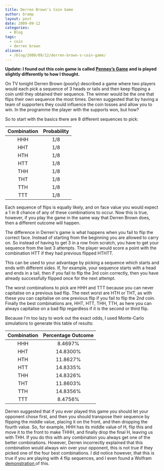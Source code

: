 ```yaml
---
title: Derren Brown’s Coin Game
author: bramp
layout: post
date: 2009-09-12
categories:
  - Blog
tags:
  - coin
  - derren brown
aliases:
  - /blog/2009/09/12/derren-brown-s-coin-game/
---
```

**Update: I found out this coin game is called [Penney&#8217;s Game][1] and is played slightly differently to how I thought.**

On TV tonight Derren Brown (poorly) described a game where two players would each pick a sequence of 3 heads or tails and then keep flipping a coin until they obtained their sequence. The winner would be the one that flips their own sequence the most times. Derren suggested that by having a team of supporters they could influence the coin tosses and allow you to win. In the programme the player with the supports won, but how?

So to start with the basics there are 8 different sequences to pick:

| Combination | Probability |
|:-----------:|:-----------:|
|     HHH     |     1/8     |
|     HHT     |     1/8     |
|     HTH     |     1/8     |
|     HTT     |     1/8     |
|     THH     |     1/8     |
|     THT     |     1/8     |
|     TTH     |     1/8     |
|     TTT     |     1/8     |

Each sequence of flips is equally likely, and on face value you would expect a 1 in 8 chance of any of these combinations to occur. Now this is true, however, if you play the game in the same way that Derren Brown does, then a different outcome will happen. 

The difference in Derren's game is what happens when you fail to flip the correct face. Instead of starting from the beginning you are allowed to carry on. So instead of having to get 3 in a row from scratch, you have to get your sequence from the last 3 attempts. The player would score a point with the combination HTT if they had previous flipped HTHTT. 

This can be used to your advantage by picking a sequence which starts and ends with different sides. If, for example, your sequence starts with a head and ends in a tail, then if you fail to flip the 3rd coin correctly, then you have already successfully flipped once for the next attempt.

The worst combinations to pick are HHH and TTT because you can never capitalise on a previous bad flip. The next worst are HTH or THT, as with these you can capitalise on one previous flip if you fail to flip the 2nd coin. Finally the best combinations are, HHT, HTT, THH, TTH, as here you can always capitalise on a bad flip regardless if it is the second or third flip.

Because I'm too lazy to work out the exact odds, I used Monte-Carlo simulations to generate this table of results:

| Combination | Percentage Outcome |
|:-----------:|:------------------:|
|     HHH     |       8.4697%      |
|     HHT     |      14.8300%      |
|     HTH     |      11.8627%      |
|     HTT     |      14.8335%      |
|     THH     |      14.8326%      |
|     THT     |      11.8603%      |
|     TTH     |      14.8356%      |
|     TTT     |       8.4756%      |

Derren suggested that if you ever played this game you should let your opponent chose first, and then you should transpose their sequence by flipping the middle value, placing it on the front, and then dropping the fourth value. So, for example, HHH has its middle value of H, flip this and move it to the front to make THHH, and finally drop the final H, leaving us with THH. If you do this with any combination you always get one of the better combinations. However, Derren incorrectly explained that this combination would always win over your opponent, this is not true if they picked one of the four best combinations. I did notice however, that this is true if you are playing with 4 flip sequences, and I even found a Wolfram [ demonstration ][2] of this.

 [1]: http://en.wikipedia.org/wiki/Penney's_game
 [2]: http://demonstrations.wolfram.com/CoinFlips/
